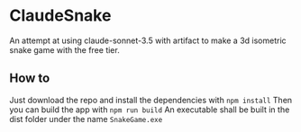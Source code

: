 # ClaudeSnake

An attempt at using claude-sonnet-3.5 with artifact to make a 
3d isometric snake game with the free tier.

## How to

Just download the repo and install the dependencies with `npm install`
Then you can build the app with `npm run build`
An executable shall be built in the dist folder under the name `SnakeGame.exe`